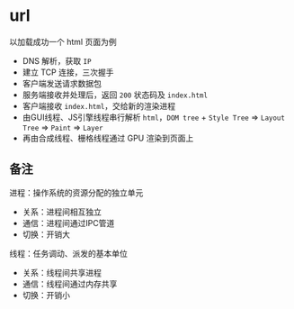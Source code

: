 # url

以加载成功一个 html 页面为例

- DNS 解析，获取 `IP`
- 建立 TCP 连接，三次握手
- 客户端发送请求数据包
- 服务端接收并处理后，返回 `200` 状态码及 `index.html`
- 客户端接收 `index.html`，交给新的渲染进程
- 由GUI线程、JS引擎线程串行解析 `html`，`DOM tree` + `Style Tree` => `Layout Tree` => `Paint` => `Layer`
- 再由合成线程、栅格线程通过 GPU 渲染到页面上

## 备注

进程：操作系统的资源分配的独立单元
  - 关系：进程间相互独立
  - 通信：进程间通过IPC管道
  - 切换：开销大

线程：任务调动、派发的基本单位
  - 关系：线程间共享进程
  - 通信：线程间通过内存共享
  - 切换：开销小
